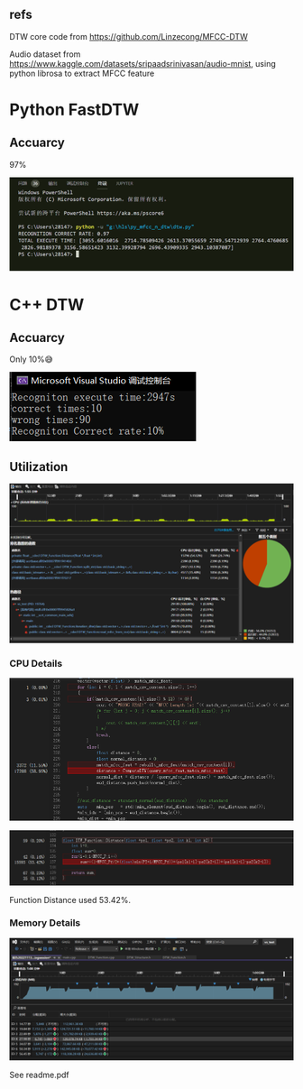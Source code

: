 ## refs

DTW core code from https://github.com/Linzecong/MFCC-DTW

Audio dataset from https://www.kaggle.com/datasets/sripaadsrinivasan/audio-mnist, using python librosa to extract MFCC feature

# Python FastDTW
## Accuarcy
97%

![image](img/pyaccu.png)

# C++ DTW
## Accuarcy
Only 10%:sweat_smile:

![image](img/vsaccu.png)

## Utilization

![image](img/summary.png)

### CPU Details

![image](img/func1.png)

![image](img/func2.png)

Function Distance used 53.42%.
### Memory Details

![image](img/memuti.png)

See readme.pdf
